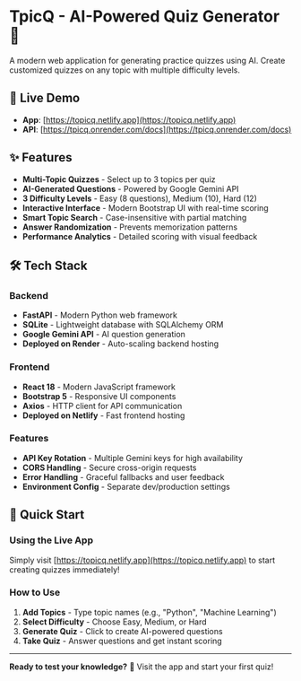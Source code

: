 # TpicQ - AI-Powered Quiz Generator 🎯

A modern web application for generating practice quizzes using AI. Create customized quizzes on any topic with multiple difficulty levels.

## 🌟 Live Demo

- **App**: [https://topicq.netlify.app](https://topicq.netlify.app)
- **API**: [https://tpicq.onrender.com/docs](https://tpicq.onrender.com/docs)

## ✨ Features

- **Multi-Topic Quizzes** - Select up to 3 topics per quiz
- **AI-Generated Questions** - Powered by Google Gemini API
- **3 Difficulty Levels** - Easy (8 questions), Medium (10), Hard (12)
- **Interactive Interface** - Modern Bootstrap UI with real-time scoring
- **Smart Topic Search** - Case-insensitive with partial matching
- **Answer Randomization** - Prevents memorization patterns
- **Performance Analytics** - Detailed scoring with visual feedback

## 🛠️ Tech Stack

### Backend
- **FastAPI** - Modern Python web framework
- **SQLite** - Lightweight database with SQLAlchemy ORM
- **Google Gemini API** - AI question generation
- **Deployed on Render** - Auto-scaling backend hosting

### Frontend  
- **React 18** - Modern JavaScript framework
- **Bootstrap 5** - Responsive UI components
- **Axios** - HTTP client for API communication
- **Deployed on Netlify** - Fast frontend hosting

### Features
- **API Key Rotation** - Multiple Gemini keys for high availability
- **CORS Handling** - Secure cross-origin requests
- **Error Handling** - Graceful fallbacks and user feedback
- **Environment Config** - Separate dev/production settings

## 🚀 Quick Start

### Using the Live App
Simply visit [https://topicq.netlify.app](https://topicq.netlify.app) to start creating quizzes immediately!

### How to Use
1. **Add Topics** - Type topic names (e.g., "Python", "Machine Learning")
2. **Select Difficulty** - Choose Easy, Medium, or Hard
3. **Generate Quiz** - Click to create AI-powered questions
4. **Take Quiz** - Answer questions and get instant scoring

---

**Ready to test your knowledge?** 🎯 Visit the app and start your first quiz!